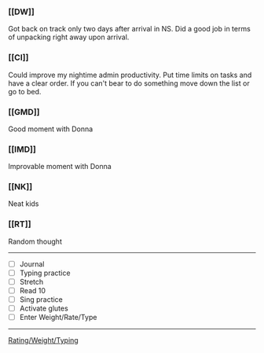 ### [[DW]]
Got back on track only two days after arrival in NS. Did a good job in terms of unpacking right away upon arrival.

### [[CI]]
Could improve my nightime admin productivity. Put time limits on tasks and have a clear order. If you can't bear to do something move down the list or go to bed.

### [[GMD]]
Good moment with Donna

### [[IMD]]
Improvable moment with Donna

### [[NK]]
Neat kids

### [[RT]]
Random thought

---
- [ ] Journal
- [ ] Typing practice
- [ ] Stretch
- [ ] Read 10
- [ ] Sing practice
- [ ] Activate glutes
- [ ] Enter Weight/Rate/Type
---

[Rating/Weight/Typing](https://docs.google.com/spreadsheets/d/1p6cinTqipnxyiSCgPBAWp2cAHA5q6P0NL58bNCxedCY/edit#gid=0)
